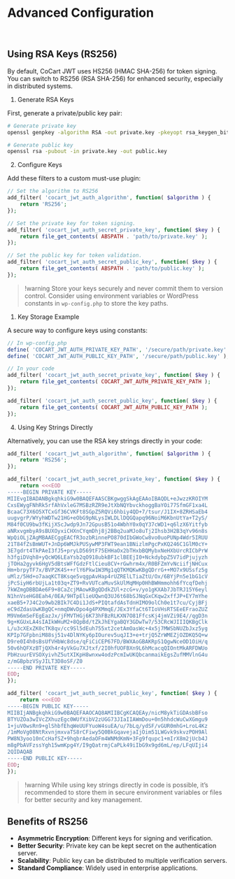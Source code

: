 # Advanced Configuration
​
## Using RSA Keys (RS256)

By default, CoCart JWT uses HS256 (HMAC SHA-256) for token signing. You can switch to RS256 (RSA SHA-256) for enhanced security, especially in distributed systems.
​
1. Generate RSA Keys

First, generate a private/public key pair:

```bash
# Generate private key
openssl genpkey -algorithm RSA -out private.key -pkeyopt rsa_keygen_bits:2048

# Generate public key
openssl rsa -pubout -in private.key -out public.key
```

2. Configure Keys

Add these filters to a custom must-use plugin:

```php
// Set the algorithm to RS256
add_filter( 'cocart_jwt_auth_algorithm', function( $algorithm ) {
    return 'RS256';
});

// Set the private key for token signing.
add_filter( 'cocart_jwt_auth_secret_private_key', function( $key ) {
    return file_get_contents( ABSPATH . 'path/to/private.key' );
});

// Set the public key for token validation.
add_filter( 'cocart_jwt_auth_secret_public_key', function( $key ) {
    return file_get_contents( ABSPATH . 'path/to/public.key' );
});
```

> !warning Store your keys securely and never commit them to version control. Consider using environment variables or WordPress constants in `wp-config.php` to store the key paths.

1. Key Storage Example

A secure way to configure keys using constants:

```php
// In wp-config.php
define( 'COCART_JWT_AUTH_PRIVATE_KEY_PATH', '/secure/path/private.key' );
define( 'COCART_JWT_AUTH_PUBLIC_KEY_PATH', '/secure/path/public.key' );

// In your code
add_filter( 'cocart_jwt_auth_secret_private_key', function( $key ) {
    return file_get_contents( COCART_JWT_AUTH_PRIVATE_KEY_PATH );
});

add_filter( 'cocart_jwt_auth_secret_public_key', function( $key ) {
    return file_get_contents( COCART_JWT_AUTH_PUBLIC_KEY_PATH );
});
```

4. Using Key Strings Directly

Alternatively, you can use the RSA key strings directly in your code:

```php
add_filter( 'cocart_jwt_auth_algorithm', function( $algorithm ) {
    return 'RS256';
});

add_filter( 'cocart_jwt_auth_secret_private_key', function( $key ) {
    return <<<EOD
-----BEGIN PRIVATE KEY-----
MIIEvgIBADANBgkqhkiG9w0BAQEFAASCBKgwggSkAgEAAoIBAQDL+eJwzzKROIYM
CxsEWygFNhRk5rfAhVxleG7MSBzRZR9eJtXbNQYbvckhoggBaYOi77SfmGF1xa4L
BcaaC73X6O5XTCxGf36CVKFt8SGpZ5RQVi6hbiy4QD+7/tsur/J1IX+8ZRHSaEb4
uugvgrP/WYyhWDTw21HG+eObG9pNLysIWLDLlDQGQapq96NoiM6KbnUtYa+T2yS/
M84f0CU9bw3fKijXScJwdp9Jn72GpusB51o4WbhY0x0qY37cWD1+q6lzX6Yitfyb
aNRxvgmbyA9sBUXOyxiCHXnCYqmDhj8j2BBq2uaMJo8uTj2Ihsb3H2B3qYv96n8s
WpQiOLjZAgMBAAECggEACfR3ozbRinnePO870dIbGWoCw8vo0uoPUNp4Wdr5IRUU
21T84fZsBmWUT+JnDp6WMJkPUSywMP3FWT9ean1BNizlmPgcPxKQ246C1GlM0cY+
3E7gdrt4TkPAeI3fJ5+pryLD569tF75EHHaOx2bTHxbBQMybxNeHXbUrcRICbPrW
h3fgiDVqh8+yQcWQ6LEaYsb2qO918ubkBF1clBEEjI0+NckdybpZ5V7idPjujyzh
jTOHa2gyvk6HgV5dBtsWFfGdzFtlCieu8CV+rGwhrm4x/R0BFZmYvNciifjNHCux
Hm+brpyTF7x/BVP2K4S++rlY6Pkw1W3Mg1qQTKMQKwKBgQDrrG++MO7x9USsfz5g
uMlz/5Hd+o7aaqKCT8Ksqe5vqgpAvHap4rUZRElLTiaZtU/Ox/6BYjPn5e1bG1cV
jPcSiyH6rbUjLa1t03q+ZT9+RvVUTcaMuvSkUlMqMHp0HhBWHmmohh6fYcqfDehj
7kWZmgDBBDAe6F9+8CaZcjMAowKBgQDdkZUl+zcG+v/yo1gKXAb7JbTRJ15Y6eyl
N1hnVseHG8Eah4/0EA/9HTpElieUQwnQ3UJ6t68bSJNqGxCKqw2xffJP+EY7mYhe
xaeB5+7J4C2o9wb2BIk7C4Di1JdS+PIQtafdAsTdnHIMO9olCh0e1t7cu/CyjBFj
eC9dZdasUwKBgQC+nmqDWvDpo4g4PXMmqE/JEx3YfaCt6TIoVHsRTSEeEFraoZUZ
M9Vm6mSeFEgEazJx/jFMVTHGj6K73hFBzRLKXN7O81FfcsKj4jmVZi9E4//qgD3n
9g+KGUxLA4sIAIkWHuM2+8QpBd/tZkJhEYgaBQY3GDwTw7/53CRcWJIIIQKBgClk
L/u3cXExZK0cTK8qv/cc9Sl5dEuh755xt2cetAmOasWc+4x5j7MWSbNUZbJxz5yg
KPIp7GFpbniM88sj51v4DlNYKy6pIOurev5uqJI3+e+trjQ5ZrWMEZjOZDKQ5Q+w
D9re0I4h0sBsUfVHbWc8dse/qFiCiCEP67FD/BWXAoGBAKRpS1QgwNceOD1OiH/q
50v6hQFXzBTjQXh4r4yVkGu7XJtxf/2I0hfUOFBXn9L6hMcacqQIOntMkARFDWUo
PbHzuurEVSOXyivhZ5utXIKpH8wnxw4odzPcmIwUKQbcanmaikEgsZufMMVlnG4u
z/mGBpbzVSyJILT3D8oSF/Z0
-----END PRIVATE KEY-----
EOD;
});

add_filter( 'cocart_jwt_auth_secret_public_key', function( $key ) {
    return <<<EOD
-----BEGIN PUBLIC KEY-----
MIIBIjANBgkqhkiG9w0BAQEFAAOCAQ8AMIIBCgKCAQEAy/nicM8ykTiGDAsbBFso
BTYUZOa3wIVcZXhuzEgc0WUfXibV2zUGG73JIaIIAWmDou+0n5hhdcWuCwXGmgu9
1+juV0wsRn9+glShbfEhqWeUUFYuoW4suEA/u/7bLq/ydSF/vGUR0mhG+LroL4Kz
/1mMoVg08NtRxvnjmxvaTS8rCFiwy5Q0BkGqavejaIjOim51LWGvk9skvzPOH9Al
PW8N3yoo10nCcHafSZ+9hqbrAedaOFm4WNMdKmN+3Fg9fqupc1+mIrX8m2jUcb4J
m8gPbAVFzssYgh15wmKpg4Y/I9gQatrmjCaPLk49iIbG9x9gd6mL/ep/LFqUIji4
2QIDAQAB
-----END PUBLIC KEY-----
EOD;
});
```

> !warning While using key strings directly in code is possible, it’s recommended to store them in secure environment variables or files for better security and key management.

## Benefits of RS256

- **Asymmetric Encryption**: Different keys for signing and verification.
- **Better Security**: Private key can be kept secret on the authentication server.
- **Scalability**: Public key can be distributed to multiple verification servers.
- **Standard Compliance**: Widely used in enterprise applications.
